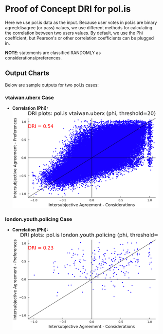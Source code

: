 # Proof of Concept DRI for pol.is

Here we use pol.is data as the input. Because user votes in pol.is are binary agree/disagree (or pass) values, we use different methods for calculating the correlation between two users values. By default, we use the Phi coefficient, but Pearson's or other correlation coefficients can be plugged in. 

**NOTE**: statements are classified RANDOMLY as considerations/preferences.

## Output Charts

Below are sample outputs for two pol.is cases:

### vtaiwan.uberx Case

- **Correlation (Phi):**  
  ![vtaiwan.uberx - Phi](https://raw.githubusercontent.com/social-protocols/dri-in-polis/master/published-output/poc-polis/vtaiwan.uberx/Figures/poc-polis_plot-phi.png)


### london.youth.policing Case

- **Correlation (Phi):**  
  ![london.youth.policing - Phi](https://raw.githubusercontent.com/social-protocols/dri-in-polis/master/published-output/poc-polis/london.youth.policing/Figures/poc-polis_plot-phi.png)